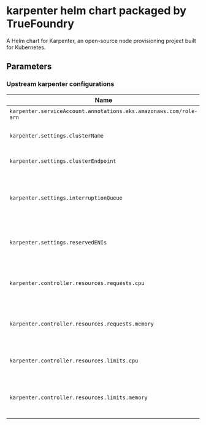 # karpenter helm chart packaged by TrueFoundry
A Helm chart for Karpenter, an open-source node provisioning project built for Kubernetes.

## Parameters

### Upstream karpenter configurations

| Name                                                              | Description                                       | Value    |
| ----------------------------------------------------------------- | ------------------------------------------------- | -------- |
| `karpenter.serviceAccount.annotations.eks.amazonaws.com/role-arn` | Karpenter role ARN                                | `""`     |
| `karpenter.settings.clusterName`                                  | Name of the EKS cluster                           | `""`     |
| `karpenter.settings.clusterEndpoint`                              | Endpoint URL of the EKS cluster                   | `""`     |
| `karpenter.settings.interruptionQueue`                            | Name of the interruption queue for spot instances | `""`     |
| `karpenter.settings.reservedENIs`                                 | reserved ENIs for the custom networking CNI setup | `0`      |
| `karpenter.controller.resources.requests.cpu`                     | CPU requests for karpenter container              | `0.5`    |
| `karpenter.controller.resources.requests.memory`                  | Memory requests for karpenter container           | `2000Mi` |
| `karpenter.controller.resources.limits.cpu`                       | CPU limits for karpenter container                | `1`      |
| `karpenter.controller.resources.limits.memory`                    | Memory requests for karpenter container           | `4000Mi` |
